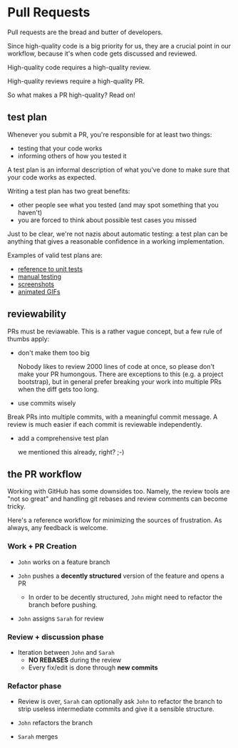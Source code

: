 # Pull Requests

Pull requests are the bread and butter of developers.

Since high-quality code is a big priority for us, they are a crucial point in our workflow, because it's when code gets discussed and reviewed.

High-quality code requires a high-quality review.

High-quality reviews require a high-quality PR.

So what makes a PR high-quality? Read on!

## test plan
Whenever you submit a PR, you're responsible for at least two things:
- testing that your code works
- informing others of how you tested it

A test plan is an informal description of what you've done to make sure that your code works as expected.

Writing a test plan has two great benefits:
- other people see what you tested (and may spot something that you haven't)
- you are forced to think about possible test cases you missed


Just to be clear, we're not nazis about automatic testing: a test plan can be anything that gives a reasonable confidence in a working implementation.

Examples of valid test plans are:
- [reference to unit tests](https://github.omnilab.our.buildo.io/buildo/aliniq/pull/2572)
- [manual testing](https://github.omnilab.our.buildo.io/buildo/aliniq/pull/2548)
- [screenshots](https://github.omnilab.our.buildo.io/buildo/aliniq/pull/2541)
- [animated GIFs](https://github.omnilab.our.buildo.io/buildo/aliniq/pull/2396)

## reviewability
PRs must be reviawable. This is a rather vague concept, but a few rule of thumbs apply:

- don't make them too big

  Nobody likes to review 2000 lines of code at once, so please don't make your PR humongous. There are exceptions to this (e.g. a project bootstrap), but in general prefer breaking your work into multiple PRs when the diff gets too long.

-  use commits wisely

  Break PRs into multiple commits, with a meaningful commit message. A review is much easier if each commit is reviewable independently.
  
- add a comprehensive test plan

  we mentioned this already, right? ;-)
  
## the PR workflow
Working with GitHub has some downsides too. Namely, the review tools are "not so great" and handling git rebases and review comments can become tricky.

Here's a reference workflow for minimizing the sources of frustration. As always, any feedback is welcome.

### Work + PR Creation
- `John` works on a feature branch

- `John` pushes a **decently structured** version of the feature and opens a PR
  - In order to be decently structured, `John` might need to refactor the branch before pushing.

- `John` assigns `Sarah` for review

### Review + discussion phase
- Iteration between `John` and `Sarah`
  - **NO REBASES** during the review
  - Every fix/edit is done through **new commits**

### Refactor phase
- Review is over, `Sarah` can optionally ask `John` to refactor the branch to strip useless intermediate commits and give it a sensible structure.

- `John` refactors the branch

- `Sarah` merges

